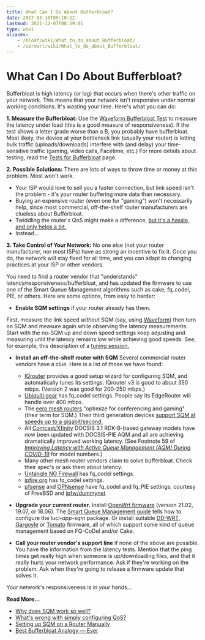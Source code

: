 ```yaml
---
title: What Can I Do About Bufferbloat?
date: 2017-03-10T09:10:12
lastmod: 2021-12-07T08:29:01
type: wiki
aliases:
    - /bloat/wiki/What_to_do_about_Bufferbloat/
    - /cerowrt/wiki/What_to_do_about_Bufferbloat/
---
```

# What Can I Do About Bufferbloat?

Bufferbloat is high latency (or lag) that occurs when there's other
traffic on your network.
This means that your network isn't responsive under normal working conditions.
It's wasting your time.
Here's what you can do:

**1. Measure the Bufferbloat:**
Use the [Waveform Bufferbloat Test](https://www.waveform.com/tools/bufferbloat)
to measure the latency under load (this is a good measure of responsiveness).
If the test shows a letter grade worse than a B, you probably have bufferbloat.
Most likely, the device at your bottleneck link
(usually your router) is letting bulk traffic (uploads/downloads) interfere with
(and delay) your time-sensitive traffic (gaming, video calls, Facetime, etc.)
For more details about testing,
read the [Tests for Bufferbloat](./Tests_for_Bufferbloat.md) page.

**2. Possible Solutions:** There are lots of ways to throw time or money at this problem.
Most won't work.

* Your ISP would love to sell you a faster connection, but link speed isn't the problem -
it's your router buffering more data than necessary.
* Buying an expensive router (even one for "gaming") won't necessarily help,
since most commercial, off-the-shelf router manufacturers are clueless about Bufferbloat.
* Twiddling the router's QoS might make a difference,
[but it's a hassle, and only helps a bit.](More_about_Bufferbloat#what-s-wrong-with-simply-configuring-qos)
* Instead...

**3. Take Control of Your Network:**
No one else (not your router manufacturer,
nor most ISPs) have as strong an incentive to fix it.
Once you do, the network will stay fixed for all time, 
and you can adapt to changing practices at your ISP or other vendors.

You need to find a router vendor that "understands"
latency/responsiveness/bufferbloat,
and has updated the firmware to use one of the
Smart Queue Management algorithms such as
cake, fq_codel, PIE, or others. 
Here are some options, from easy to harder:

- **Enable SQM settings** if your router already has them.

First, measure the link speed _without_ SQM
(say, using [Waveform](https://www.waveform.com/tools/bufferbloat))
then turn on SQM and measure again while observing the latency measurements.
Start with the no-SQM up and down speed settings keep adjusting and measuring
until the latency remains low while achieving good speeds.
See, for example, this description of a [tuning session.](Getting_SQM_Running_Right)

- **Install an off-the-shelf router with SQM** Several commercial router vendors have a clue. 
    Here is a list of those we have found:
    * [IQrouter](http://evenroute.com) provides a good setup wizard for
    configuring SQM, and automatically tunes its settings. 
    IQrouter v3 is good to about 350 mbps. (Version 2 was good for 200-250 mbps.)
    * [Ubiquiti gear](https://help.ubnt.com/hc/en-us/articles/220716608-EdgeRouter-Advanced-queue-CLI-examples) has fq_codel settings. 
    People say its EdgeRouter will handle over 400 mbps.
    * The [eero mesh routers](https://support.eero.com/hc/en-us/articles/360000709886-What-is-eero-Labs-)
"optimize for conferencing and gaming" (their term for SQM.)
Their third generation devices
[support SQM at speeds up to a gigabit/second.](https://www.reddit.com/r/eero/comments/qxbkcl/66_is_out/hl9nw1m/)
    * All [Comcast/Xfinity](https://comcast.net)
DOCSIS 3.1 RDK-B-based gateway models have now been updated
with DOCSIS-PIE AQM and all are achieving dramatically
improved working latency.
(See Footnote 59 of
[_Improving Latency with Active Queue Management (AQM) During COVID-19_](https://arxiv.org/ftp/arxiv/papers/2107/2107.13968.pdf)
for model numbers.)
    * Many other mesh router vendors claim to solve bufferbloat.
    Check their spec's or ask them about latency.
    * [Untangle NG Firewall](https://wiki.untangle.com/index.php/Bufferbloat) has fq_codel settings.
    * [ipfire.org](https://wiki.ipfire.org/configuration/services/qos) has fq_codel settings.
    * [pfsense](https://www.pfsense.org/) and [OPNsense](https://opnsense.org/)
have fq\_codel and fq\_PIE settings, courtesy of FreeBSD and
[ipfw/dummynet](https://www.freebsd.org/cgi/man.cgi?query=ipfw&sektion=8&apropos=0&manpath=FreeBSD+13.0-RELEASE+and+Ports)
    

-  **Upgrade your current router.**
Install [OpenWrt firmware](https://OpenWrt.org) (version 21.02, 19.07, or 18.06).
The [Smart Queue Management guide](https://openwrt.org/docs/guide-user/network/traffic-shaping/sqm)
tells how to configure the *luci-app-sqm* package.
Or install suitable [DD-WRT](https://www.dd-wrt.com),
[Gargoyle](https://www.gargoyle-router.com) or
[Tomato](https://freshtomato.org) firmware, all of which support some kind
of queue management based on FQ-CoDel and/or Cake.

-  **Call your router vendor's support line**
if none of the above are possible.
You have the information from the latency tests.
Mention that the ping times get really high when someone is up/downloading
files, and that it really hurts your network performance.
Ask if they're working on the problem.
Ask when they're going to release a firmware update that solves it.

Your network's responsiveness is in _your_ hands...

**Read More...**

* [Why does SQM work so well?](More_about_Bufferbloat#why-does-sqm-work-so-well)
* [What's wrong with simply configuring QoS?](More_about_Bufferbloat#what-s-wrong-with-simply-configuring-qos)
* [Setting up SQM on a Router Manually](More_about_Bufferbloat#setting-up-a-router-manually)
* [Best Bufferbloat Analogy &mdash; Ever](https://randomneuronsfiring.com/best-bufferbloat-analogy-ever/)
